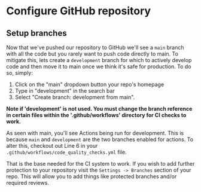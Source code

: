 # Configure GitHub repository

## Setup branches
Now that we've pushed our repository to GitHub we'll see a `main` branch with all the code but you rarely want to push code directly to main. To mitigate this, lets create a `development` branch for which to actively develop code and then move it to main once we think it's safe for production. To do so, simply: 

1. Click on the "main" dropdown button your repo's homepage
2. Type in "development" in the search bar
3. Select "Create branch: development from main".

**Note if 'development' is not used. You must change the branch reference in certain files within the '.github/workflows' directory for CI checks to work.**

As seen with main, you'll see Actions being run for development. This is because `main` and `development` are the two branches enabled for actions. To alter this, checkout out Line 6 in your `.github/workflows/code_quality_checks.yml` file.

That is the base needed for the CI system to work. If you wish to add further protection to your repository visit the `Settings -> Branches` section of your repo. This will allow you to add things like protected branches and/or required reviews.

